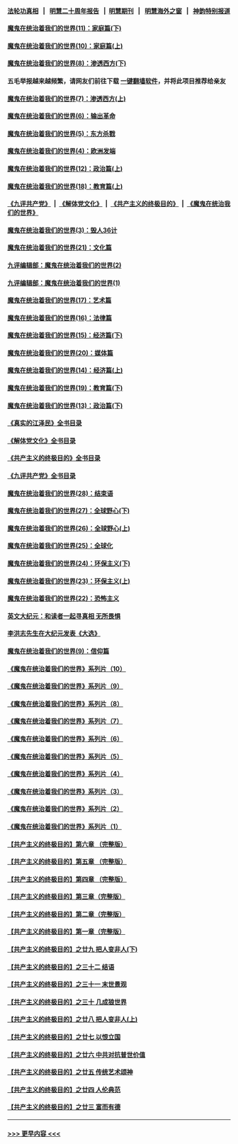 #### [法轮功真相](https://github.com/gfw-breaker/truth/blob/master/README.md?t=0) &nbsp;&nbsp;|&nbsp;&nbsp; [明慧二十周年报告](https://github.com/gfw-breaker/mh-reports/blob/master/README.md?t=0) &nbsp;&nbsp;|&nbsp;&nbsp;[明慧期刊](https://github.com/gfw-breaker/mh-qikan) &nbsp;&nbsp;|&nbsp;&nbsp; [明慧海外之窗](https://github.com/gfw-breaker/mh-news/blob/master/README.md?t=0) &nbsp;&nbsp;|&nbsp;&nbsp; [神韵特别报道](https://github.com/gfw-breaker/mh-news/blob/master/shenyun.md?t=0)
#### [魔鬼在统治着我们的世界(11)：家庭篇(下)](../pages/nsc422/n10440961.md?t=12171901) 
#### [魔鬼在统治着我们的世界(10)：家庭篇(上)](../pages/nsc422/n10435448.md?t=12171901) 
#### [魔鬼在统治着我们的世界(8)：渗透西方(下)](../pages/nsc422/n10429603.md?t=12171901) 
#### 五毛举报越来越频繁，请网友们前往下载 [一键翻墙软件](https://github.com/gfw-breaker/ssr-accounts)，并将此项目推荐给亲友
#### [魔鬼在统治着我们的世界(7)：渗透西方(上)](../pages/nsc422/n10426013.md?t=12171901) 
#### [魔鬼在统治着我们的世界(6)：输出革命](../pages/nsc422/n10421536.md?t=12171901) 
#### [魔鬼在统治着我们的世界(5)：东方杀戮](../pages/nsc422/n10417707.md?t=12171901) 
#### [魔鬼在统治着我们的世界(4)：欧洲发端](../pages/nsc422/n10414890.md?t=12171901) 
#### [魔鬼在统治着我们的世界(12)：政治篇(上)](../pages/nsc422/n10444576.md?t=12171901) 
#### [魔鬼在统治着我们的世界(18)：教育篇(上)](../pages/nsc422/n10526970.md?t=12171901) 
#### [《九评共产党》](https://github.com/begood0513/9ping.md/blob/master/README.md) &nbsp;|&nbsp; [《解体党文化》](../../../../jtdwh.md/blob/master/README.md)  &nbsp;|&nbsp; [《共产主义的终极目的》](../../../../gczydzjmd.md/blob/master/README.md) &nbsp;|&nbsp; [《魔鬼在统治我们的世界》](../../../../mgztzwmdsj.md/blob/master/README.md) 
#### [魔鬼在统治着我们的世界(3)：毁人36计](../pages/nsc422/n10411583.md?t=12171901) 
#### [魔鬼在统治着我们的世界(21)：文化篇](../pages/nsc422/n10597706.md?t=12171901) 
#### [九评编辑部：魔鬼在统治着我们的世界(2)](../pages/nsc422/n10410036.md?t=12171901) 
#### [九评编辑部：魔鬼在统治着我们的世界(1)](../pages/nsc422/n10406825.md?t=12171901) 
#### [魔鬼在统治着我们的世界(17)：艺术篇](../pages/nsc422/n10499093.md?t=12171901) 
#### [魔鬼在统治着我们的世界(16)：法律篇](../pages/nsc422/n10485969.md?t=12171901) 
#### [魔鬼在统治着我们的世界(15)：经济篇(下)](../pages/nsc422/n10469975.md?t=12171901) 
#### [魔鬼在统治着我们的世界(20)：媒体篇](../pages/nsc422/n10586579.md?t=12171901) 
#### [魔鬼在统治着我们的世界(14)：经济篇(上)](../pages/nsc422/n10457370.md?t=12171901) 
#### [魔鬼在统治着我们的世界(19)：教育篇(下)](../pages/nsc422/n10564808.md?t=12171901) 
#### [魔鬼在统治着我们的世界(13)：政治篇(下)](../pages/nsc422/n10448270.md?t=12171901) 
#### [《真实的江泽民》全书目录](../pages/nsc422/n13721399.md?t=12171901) 
#### [《解体党文化》全书目录](../pages/nsc422/n13721157.md?t=12171901) 
#### [《共产主义的终极目的》全书目录](../pages/nsc422/n13721048.md?t=12171901) 
#### [《九评共产党》全书目录](../pages/nsc422/n13708085.md?t=12171901) 
#### [魔鬼在统治着我们的世界(28)：结束语](../pages/nsc422/n10936246.md?t=12171901) 
#### [魔鬼在统治着我们的世界(27)：全球野心(下)](../pages/nsc422/n10928319.md?t=12171901) 
#### [魔鬼在统治着我们的世界(26)：全球野心(上)](../pages/nsc422/n10900318.md?t=12171901) 
#### [魔鬼在统治着我们的世界(25)：全球化](../pages/nsc422/n10788205.md?t=12171901) 
#### [魔鬼在统治着我们的世界(24)：环保主义(下)](../pages/nsc422/n10695307.md?t=12171901) 
#### [魔鬼在统治着我们的世界(23)：环保主义(上)](../pages/nsc422/n10688613.md?t=12171901) 
#### [魔鬼在统治着我们的世界(22)：恐怖主义](../pages/nsc422/n10614727.md?t=12171901) 
#### [英文大纪元：和读者一起寻真相 无所畏惧](../pages/nsc422/n12542027.md?t=12171901) 
#### [李洪志先生在大纪元发表《大选》](../pages/nsc422/n12534746.md?t=12171901) 
#### [魔鬼在统治着我们的世界(9)：信仰篇](../pages/nsc422/n10432159.md?t=12171901) 
#### [《魔鬼在统治着我们的世界》系列片（10）](../pages/nsc422/n12292670.md?t=12171901) 
#### [《魔鬼在统治着我们的世界》系列片（9）](../pages/nsc422/n12290859.md?t=12171901) 
#### [《魔鬼在统治着我们的世界》系列片（8）](../pages/nsc422/n12287445.md?t=12171901) 
#### [《魔鬼在统治着我们的世界》系列片（7）](../pages/nsc422/n12283425.md?t=12171901) 
#### [《魔鬼在统治着我们的世界》系列片（6）](../pages/nsc422/n12282314.md?t=12171901) 
#### [《魔鬼在统治着我们的世界》系列片（5）](../pages/nsc422/n12281419.md?t=12171901) 
#### [《魔鬼在统治着我们的世界》系列片（4）](../pages/nsc422/n12274024.md?t=12171901) 
#### [《魔鬼在统治着我们的世界》系列片（3）](../pages/nsc422/n12271322.md?t=12171901) 
#### [《魔鬼在统治着我们的世界》系列片（2）](../pages/nsc422/n12269049.md?t=12171901) 
#### [《魔鬼在统治着我们的世界》系列片（1）](../pages/nsc422/n12267575.md?t=12171901) 
#### [【共产主义的终极目的】第六章 （完整版）](../pages/nsc422/n11428913.md?t=12171901) 
#### [【共产主义的终极目的】第五章 （完整版）](../pages/nsc422/n11428912.md?t=12171901) 
#### [【共产主义的终极目的】第四章 （完整版）](../pages/nsc422/n11428907.md?t=12171901) 
#### [【共产主义的终极目的】第三章（完整版）](../pages/nsc422/n11428848.md?t=12171901) 
#### [【共产主义的终极目的】第二章（完整版）](../pages/nsc422/n11428831.md?t=12171901) 
#### [【共产主义的终极目的】第一章（完整版）](../pages/nsc422/n11417651.md?t=12171901) 
#### [【共产主义的终极目的】之廿九 把人变非人(下)](../pages/nsc422/n11344140.md?t=12171901) 
#### [【共产主义的终极目的】之三十二 结语](../pages/nsc422/n11360535.md?t=12171901) 
#### [【共产主义的终极目的】之三十一 末世景观](../pages/nsc422/n11351129.md?t=12171901) 
#### [【共产主义的终极目的】之三十 几成狼世界](../pages/nsc422/n11348280.md?t=12171901) 
#### [【共产主义的终极目的】之廿八 把人变非人(上)](../pages/nsc422/n11340492.md?t=12171901) 
#### [【共产主义的终极目的】之廿七 以恨立国](../pages/nsc422/n11336944.md?t=12171901) 
#### [【共产主义的终极目的】之廿六 中共对抗普世价值](../pages/nsc422/n11324785.md?t=12171901) 
#### [【共产主义的终极目的】之廿五 传统艺术颂神](../pages/nsc422/n11296396.md?t=12171901) 
#### [【共产主义的终极目的】之廿四 人伦典范](../pages/nsc422/n11296397.md?t=12171901) 
#### [【共产主义的终极目的】之廿三 富而有德](../pages/nsc422/n11283598.md?t=12171901) 

----
#### [ >>> 更早内容 <<< ](../indexes/nsc422-earlier.md)
